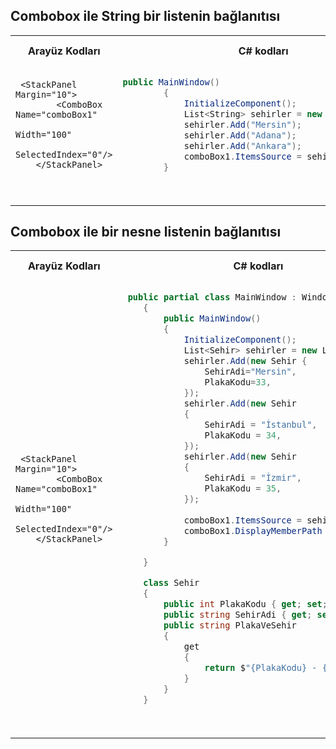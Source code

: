 ## Combobox ile String bir listenin bağlanıtısı ##




<table>
<tr>
<th>
Arayüz Kodları
</th>
  <th>
C# kodları 
</th>
  <th>
Kullanıcı Arayüzü
</th>
</tr>
<tr>
<td>

      
```xaml
 <StackPanel Margin="10">
        <ComboBox Name="comboBox1" 
                  Width="100" 
                  SelectedIndex="0"/>
    </StackPanel>
```

</td>
  <td>

      
```csharp
public MainWindow()
        {
            InitializeComponent();
            List<String> sehirler = new List<string>();
            sehirler.Add("Mersin");
            sehirler.Add("Adana");
            sehirler.Add("Ankara");
            comboBox1.ItemsSource = sehirler;
        }
```

</td>
  <td>

![image](https://user-images.githubusercontent.com/28144917/157974892-723d5472-17d4-4fa2-8133-fd6e1a1c7531.png)

</td>
</tr>
  
  <tr>
<td>

      
```xaml

```

</td>
  <td>

      
```xaml

```

</td>
  <td>




</td>
</tr>
</table>

## Combobox ile bir nesne  listenin bağlanıtısı ##

  <table>
<tr>
<th>
Arayüz Kodları
</th>
  <th>
C# kodları 
</th>
  <th>
Kullanıcı Arayüzü
</th>
</tr>
<tr>
<td>

      
```xaml
 <StackPanel Margin="10">
        <ComboBox Name="comboBox1" 
                  Width="100" 
                  SelectedIndex="0"/>
    </StackPanel>
```

</td>
  <td>

      
```csharp
 public partial class MainWindow : Window
    {
        public MainWindow()
        {
            InitializeComponent();
            List<Sehir> sehirler = new List<Sehir>();
            sehirler.Add(new Sehir { 
                SehirAdi="Mersin",
                PlakaKodu=33,
            });
            sehirler.Add(new Sehir
            {
                SehirAdi = "İstanbul",
                PlakaKodu = 34,
            });
            sehirler.Add(new Sehir
            {
                SehirAdi = "İzmir",
                PlakaKodu = 35,
            });
         
            comboBox1.ItemsSource = sehirler;
            comboBox1.DisplayMemberPath = "SehirAdi";
        }

    }

    class Sehir
    {
        public int PlakaKodu { get; set; }
        public string SehirAdi { get; set; }
        public string PlakaVeSehir
        {
            get
            {
                return $"{PlakaKodu} - {SehirAdi}";
            }
        }
    }
```

</td>
  <td>

![image](https://user-images.githubusercontent.com/28144917/157975874-2e8a33a5-f6eb-447b-be7d-7f3d5c0f2f30.png)

</td>
</tr>
  
  <tr>
<td>

      
```xaml

```

</td>
  <td>

      
```xaml

```

</td>
  <td>




</td>
</tr>
</table>
